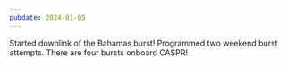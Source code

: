 ```yaml
---
pubdate: 2024-01-05
---
```


Started downlink of the Bahamas burst!  Programmed two weekend burst attempts.  There are four bursts onboard CASPR!
